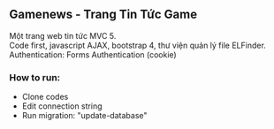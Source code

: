 ## Gamenews - Trang Tin Tức Game
Một trang web tin tức MVC 5.  
Code first, javascript AJAX, bootstrap 4, thư viện quản lý file ELFinder.  
Authentication: Forms Authentication (cookie)  
### How to run:
* Clone codes
* Edit connection string
* Run migration: "update-database" 
